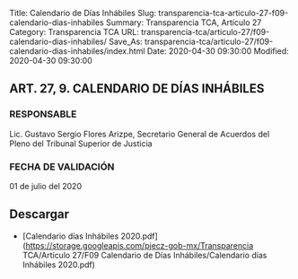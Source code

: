 Title: Calendario de Días Inhábiles
Slug: transparencia-tca-articulo-27-f09-calendario-dias-inhabiles
Summary: Transparencia TCA, Artículo 27
Category: Transparencia TCA
URL: transparencia-tca/articulo-27/f09-calendario-dias-inhabiles/
Save_As: transparencia-tca/articulo-27/f09-calendario-dias-inhabiles/index.html
Date: 2020-04-30 09:30:00
Modified: 2020-04-30 09:30:00


## ART. 27, 9. CALENDARIO DE DÍAS INHÁBILES

### RESPONSABLE

Lic. Gustavo Sergio Flores Arizpe, Secretario General de Acuerdos del Pleno del Tribunal Superior de Justicia

### FECHA DE VALIDACIÓN

01 de julio del 2020


## Descargar


* [Calendario días Inhábiles 2020.pdf](https://storage.googleapis.com/pjecz-gob-mx/Transparencia TCA/Artículo 27/F09 Calendario de Días Inhábiles/Calendario días Inhábiles 2020.pdf)


